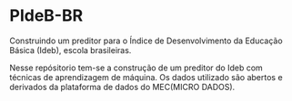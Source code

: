 # PIdeB-BR
Construindo um preditor para o Índice de Desenvolvimento da Educação Básica (Ideb), escola brasileiras.

Nesse repósitorio tem-se a construção de um preditor do Ideb com técnicas de aprendizagem de máquina. Os dados utilizado são abertos e derivados da plataforma de dados do MEC(MICRO DADOS).

